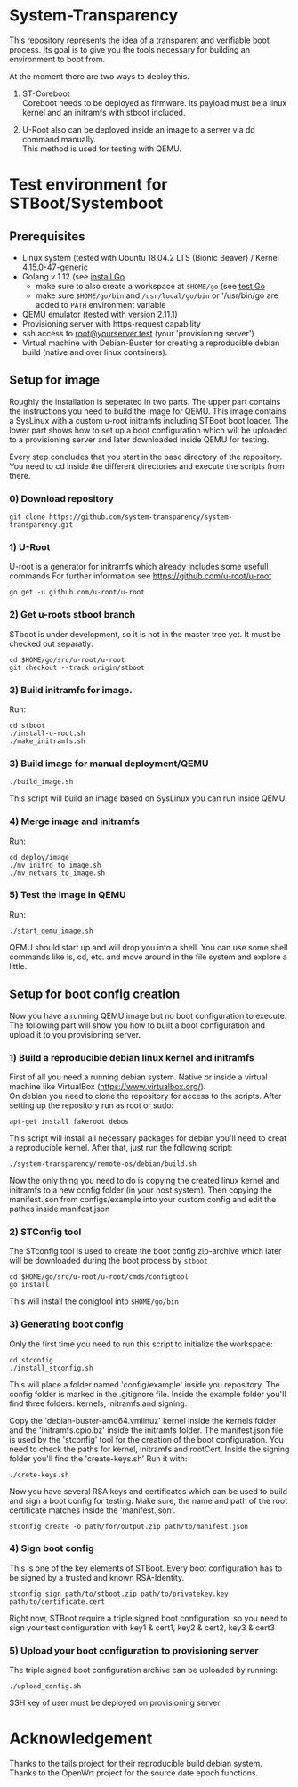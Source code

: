 # System-Transparency

This repository represents the idea of a transparent and verifiable boot process.
Its goal is to give you the tools necessary for building an environment to boot from.

At the moment there are two ways to deploy this. 
1. ST-Coreboot  
Coreboot needs to be deployed as firmware. Its payload must be a linux kernel and an initramfs with stboot included.

2. U-Root also can be deployed inside an image to a server via dd command manually.  
This method is used for testing with QEMU.

# Test environment for STBoot/Systemboot
## Prerequisites
* Linux system (tested with Ubuntu 18.04.2 LTS (Bionic Beaver) / Kernel 4.15.0-47-generic
* Golang v 1.12 (see [install Go](https://golang.org/doc/install#install )
	* make sure to also create a workspace at `$HOME/go` (see [test Go](https://golang.org/doc/install#testing )
	* make sure `$HOME/go/bin` and `/usr/local/go/bin` or '/usr/bin/go are added to `PATH` environment variable
* QEMU emulator (tested with version 2.11.1)
* Provisioning server with https-request capability
* ssh access to root@yourserver.test (your 'provisioning server')
* Virtual machine with Debian-Buster for creating a reproducible debian build (native and over linux containers).


## Setup for image

Roughly the installation is seperated in two parts. 
The upper part contains the instructions you need to build the image for QEMU. This image contains a SysLinux with a custom u-root initramfs including STBoot boot loader.
The lower part shows how to set up a boot configuration which will be uploaded to a provisioning server and later downloaded inside QEMU for testing.

Every step concludes that you start in the base directory of the repository. You need to cd inside the different directories and execute the scripts from there.


### 0) Download repository
```
git clone https://github.com/system-transparency/system-transparency.git
```

### 1) U-Root
U-root is a generator for initramfs which already includes some usefull commands
For further information see https://github.com/u-root/u-root
```
go get -u github.com/u-root/u-root
```

### 2) Get u-roots stboot branch
STboot is under development, so it is not in the master tree yet. It must be checked out separatly:
```
cd $HOME/go/src/u-root/u-root
git checkout --track origin/stboot
```

### 3) Build initramfs for image.
Run:
```
cd stboot
./install-u-root.sh
./make_initramfs.sh
```

### 3) Build image for manual deployment/QEMU
```
./build_image.sh
```
This script will build an image based on SysLinux you can run inside QEMU. 

### 4) Merge image and initramfs
Run:
```
cd deploy/image
./mv_initrd_to_image.sh
./mv_netvars_to_image.sh
```

### 5) Test the image in QEMU
Run:
```
./start_qemu_image.sh
```

QEMU should start up and will drop you into a shell. You can use some shell commands like ls, cd, etc. and move around in the file system and explore a little.

## Setup for boot config creation

Now you have a running QEMU image but no boot configuration to execute. The following part will show you how to built a boot configuration and upload it to you provisioning server.

### 1) Build a reproducible debian linux kernel and initramfs

First of all you need a running debian system. Native or inside a virtual machine like VirtualBox (https://www.virtualbox.org/).  
On debian you need to clone the repository for access to the scripts.
After setting up the repository run as root or sudo:
```
apt-get install fakeroot debos
```
This script will install all necessary packages for debian you'll need to creat a reproducible kernel.
After that, just run the following script:
```
./system-transparency/remote-os/debian/build.sh
```
Now the only thing you need to do is copying the created linux kernel and initramfs to a new config folder (in your host system).
Then copying the manifest.json from configs/example into your custom config and edit the pathes inside manifest.json

### 2) STConfig tool
The STconfig tool is used to create the boot config zip-archive which later will be downloaded during the boot process by `stboot`
```
cd $HOME/go/src/u-root/u-root/cmds/configtool
go install
```
This will install the conigtool into `$HOME/go/bin`

### 3) Generating boot config
Only the first time you need to run this script to initialize the workspace:
```
cd stconfig
./install_stconfig.sh
```
This will place a folder named 'config/example' inside you repository.
The config folder is marked in the .gitignore file.
Inside the example folder you'll find three folders: kernels, initramfs and signing.

Copy the 'debian-buster-amd64.vmlinuz' kernel inside the kernels folder and the 'initramfs.cpio.bz' inside the initramfs folder.
The manifest.json file is used by the 'stconfig' tool for the creation of the boot configuration.
You need to check the paths for kernel, initramfs and rootCert.
Inside the signing folder you'll find the 'create-keys.sh'
Run it with:
```
./crete-keys.sh
```
Now you have several RSA keys and certificates which can be used to build and sign a boot config for testing.
Make sure, the name and path of the root certificate matches inside the 'manifest.json'.

```
stconfig create -o path/for/output.zip path/to/manifest.json
```
### 4) Sign boot config 
This is one of the key elements of STBoot. Every boot configuration has to be signed by a trusted and known RSA-Identity.
```
stconfig sign path/to/stboot.zip path/to/privatekey.key path/to/certificate.cert
```
Right now, STBoot require a triple signed boot configuration, so you need to sign your test configuration with key1 & cert1, key2 & cert2, key3 & cert3

### 5) Upload your boot configuration to provisioning server
The triple signed boot configuration archive can be uploaded by running:
```
./upload_config.sh
```
SSH key of user must be deployed on provisioning server.

# Acknowledgement
Thanks to the tails project for their reproducible build debian system. Thanks to the OpenWrt project for the source date epoch functions.